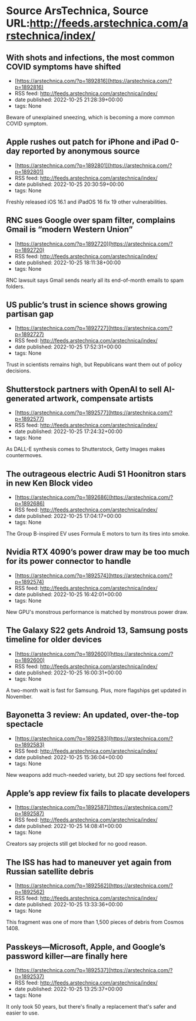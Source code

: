 # Source ArsTechnica, Source URL:http://feeds.arstechnica.com/arstechnica/index/

## With shots and infections, the most common COVID symptoms have shifted
 - [https://arstechnica.com/?p=1892816](https://arstechnica.com/?p=1892816)
 - RSS feed: http://feeds.arstechnica.com/arstechnica/index/
 - date published: 2022-10-25 21:28:39+00:00
 - tags: None

Beware of unexplained sneezing, which is becoming a more common COVID symptom.

## Apple rushes out patch for iPhone and iPad 0-day reported by anonymous source
 - [https://arstechnica.com/?p=1892801](https://arstechnica.com/?p=1892801)
 - RSS feed: http://feeds.arstechnica.com/arstechnica/index/
 - date published: 2022-10-25 20:30:59+00:00
 - tags: None

Freshly released iOS 16.1 and iPadOS 16 fix 19 other vulnerabilities.

## RNC sues Google over spam filter, complains Gmail is “modern Western Union”
 - [https://arstechnica.com/?p=1892720](https://arstechnica.com/?p=1892720)
 - RSS feed: http://feeds.arstechnica.com/arstechnica/index/
 - date published: 2022-10-25 18:11:38+00:00
 - tags: None

RNC lawsuit says Gmail sends nearly all its end-of-month emails to spam folders.

## US public’s trust in science shows growing partisan gap
 - [https://arstechnica.com/?p=1892727](https://arstechnica.com/?p=1892727)
 - RSS feed: http://feeds.arstechnica.com/arstechnica/index/
 - date published: 2022-10-25 17:52:31+00:00
 - tags: None

Trust in scientists remains high, but Republicans want them out of policy decisions.

## Shutterstock partners with OpenAI to sell AI-generated artwork, compensate artists
 - [https://arstechnica.com/?p=1892577](https://arstechnica.com/?p=1892577)
 - RSS feed: http://feeds.arstechnica.com/arstechnica/index/
 - date published: 2022-10-25 17:24:32+00:00
 - tags: None

As DALL-E synthesis comes to Shutterstock, Getty Images makes countermoves.

## The outrageous electric Audi S1 Hoonitron stars in new Ken Block video
 - [https://arstechnica.com/?p=1892686](https://arstechnica.com/?p=1892686)
 - RSS feed: http://feeds.arstechnica.com/arstechnica/index/
 - date published: 2022-10-25 17:04:17+00:00
 - tags: None

The Group B-inspired EV uses Formula E motors to turn its tires into smoke.

## Nvidia RTX 4090’s power draw may be too much for its power connector to handle
 - [https://arstechnica.com/?p=1892574](https://arstechnica.com/?p=1892574)
 - RSS feed: http://feeds.arstechnica.com/arstechnica/index/
 - date published: 2022-10-25 16:42:01+00:00
 - tags: None

New GPU's monstrous performance is matched by monstrous power draw.

## The Galaxy S22 gets Android 13, Samsung posts timeline for older devices
 - [https://arstechnica.com/?p=1892600](https://arstechnica.com/?p=1892600)
 - RSS feed: http://feeds.arstechnica.com/arstechnica/index/
 - date published: 2022-10-25 16:00:31+00:00
 - tags: None

A two-month wait is fast for Samsung. Plus, more flagships get updated in November.

## Bayonetta 3 review: An updated, over-the-top spectacle
 - [https://arstechnica.com/?p=1892583](https://arstechnica.com/?p=1892583)
 - RSS feed: http://feeds.arstechnica.com/arstechnica/index/
 - date published: 2022-10-25 15:36:04+00:00
 - tags: None

New weapons add much-needed variety, but 2D spy sections feel forced.

## Apple’s app review fix fails to placate developers
 - [https://arstechnica.com/?p=1892587](https://arstechnica.com/?p=1892587)
 - RSS feed: http://feeds.arstechnica.com/arstechnica/index/
 - date published: 2022-10-25 14:08:41+00:00
 - tags: None

Creators say projects still get blocked for no good reason.

## The ISS has had to maneuver yet again from Russian satellite debris
 - [https://arstechnica.com/?p=1892562](https://arstechnica.com/?p=1892562)
 - RSS feed: http://feeds.arstechnica.com/arstechnica/index/
 - date published: 2022-10-25 13:33:36+00:00
 - tags: None

This fragment was one of more than 1,500 pieces of debris from Cosmos 1408.

## Passkeys—Microsoft, Apple, and Google’s password killer—are finally here
 - [https://arstechnica.com/?p=1892537](https://arstechnica.com/?p=1892537)
 - RSS feed: http://feeds.arstechnica.com/arstechnica/index/
 - date published: 2022-10-25 13:25:37+00:00
 - tags: None

It only took 50 years, but there's finally a replacement that's safer and easier to use.
